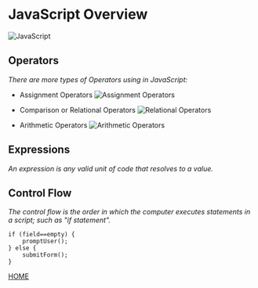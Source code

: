 # **JavaScript Overview**

![JavaScript](https://codelearn.io/CodeCamp/CodeCamp/Upload/Course/8c4eed15a33744e996461692464ebc7f.jpg)

## **Operators**
*There are more types of Operators using in JavaScript:*
* Assignment Operators
![Assignment Operators](https://www.devopsschool.com/blog/wp-content/uploads/2020/07/JavaScript-Assignment-Operators.png)

* Comparison or Relational Operators
![Relational Operators](https://www.devopsschool.com/blog/wp-content/uploads/2020/07/JavaScript-Relational-or-Comparison-Operator.png)

* Arithmetic Operators
![Arithmetic Operators](https://www.devopsschool.com/blog/wp-content/uploads/2020/07/JavaScript-Arithmatic-Operators.png)

## **Expressions**
*An expression is any valid unit of code that resolves to a value.*

## **Control Flow**
*The control flow is the order in which the computer executes statements in a script; such as "if statement".*
```
if (field==empty) {
    promptUser();
} else {
    submitForm();
}
```

[HOME](https://malkhaleel88.github.io/reading-notes)